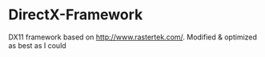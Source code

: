 # DirectX-Framework
DX11 framework based on http://www.rastertek.com/. Modified &amp; optimized as best as I could 
